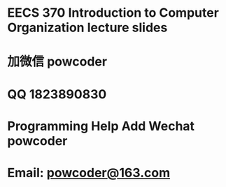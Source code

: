 # EECS 370 Introduction to Computer Organization lecture slides
# 加微信 powcoder

# QQ 1823890830

# Programming Help Add Wechat powcoder

# Email: powcoder@163.com

